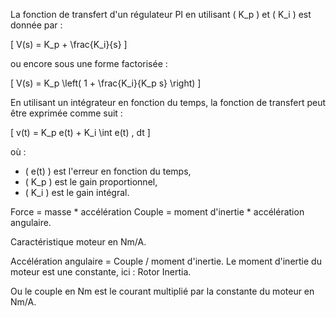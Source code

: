
La fonction de transfert d'un régulateur PI en utilisant \( K_p \) et \( K_i \) est donnée par :

\[
V(s) = K_p + \frac{K_i}{s}
\]

ou encore sous une forme factorisée :

\[
V(s) = K_p \left( 1 + \frac{K_i}{K_p s} \right)
\]


En utilisant un intégrateur en fonction du temps, la fonction de transfert peut être exprimée comme suit :

\[
v(t) = K_p e(t) + K_i \int e(t) \, dt
\]

où :
- \( e(t) \) est l'erreur en fonction du temps,
- \( K_p \) est le gain proportionnel,
- \( K_i \) est le gain intégral.

Force = masse * accélération
Couple = moment d'inertie * accélération angulaire.

Caractéristique moteur en Nm/A.

Accélération angulaire = Couple / moment d'inertie.
Le moment d'inertie du moteur est une constante, ici : Rotor Inertia.

Ou le couple en Nm est le courant multiplié par la constante du moteur en Nm/A.

